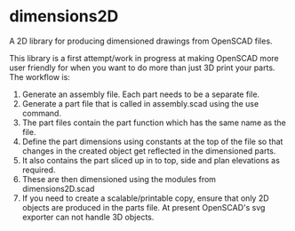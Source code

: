 # dimensions2D
A 2D library for producing dimensioned drawings from OpenSCAD files.

This library is a first attempt/work in progress at making OpenSCAD more user friendly for when you want to do more than just 3D print your parts. The workflow is:

1. Generate an assembly file. Each part needs to be a separate file.
2. Generate a part file that is called in assembly.scad using the use command.
3. The part files contain the part function which has the same name as the file.
4. Define the part dimensions using constants at the top of the file so that changes in the created object get reflected in the dimensioned parts.
5. It also contains the part sliced up in to top, side and plan elevations as required.
6. These are then dimensioned using the modules from dimensions2D.scad
7. If you need to create a scalable/printable copy, ensure that only 2D objects are produced in the parts file. At present OpenSCAD's svg exporter can not handle 3D objects.
